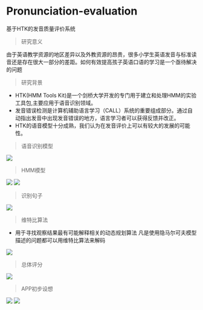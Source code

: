 # Pronunciation-evaluation
基于HTK的发音质量评价系统
>研究意义

由于英语教学资源的地区差异以及外教资源的昂贵，很多小学生英语发音与标准读音还是存在很大一部分的差距。如何有效提高孩子英语口语的学习是一个亟待解决的问题
>研究背景

 - HTK(HMM Tools Kit)是一个剑桥大学开发的专门用于建立和处理HMM的实验工具包,主要应用于语音识别领域。
 - 发音错误检测是计算机辅助语言学习（CALL）系统的重要组成部分。通过自动指出发音中出现发音错误的地方，语言学习者可以获得反馈并改正。
 - HTK的语音模型十分成熟，我们认为在发音评价上可以有较大的发展的可能性。
>语音识别模型

![](http://sqrt7.cn/p1.png)
>HMM模型

![](http://sqrt7.cn/p6.png)
![](http://sqrt7.cn/p2.png)
>识别句子

![](http://sqrt7.cn/p3.png)
>维特比算法

 - 用于寻找观察结果最有可能解释相关的动态规划算法
凡是使用隐马尔可夫模型描述的问题都可以用维特比算法来解码

![](http://sqrt7.cn/p4.png)
>总体评分

![](http://sqrt7.cn/p5.png)
>APP初步设想

![](http://sqrt7.cn/p7.png)
![](http://sqrt7.cn/p8.png)
